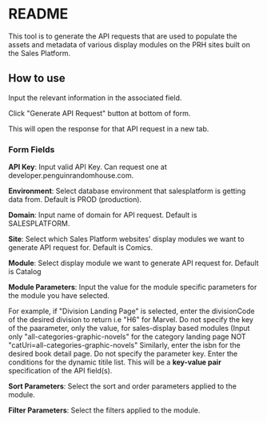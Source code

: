 # README


This tool is to generate the API requests that are used to populate the assets and metadata of various display modules on the PRH sites built on the Sales Platform.

## How to use

Input the relevant information in the associated field.

Click "Generate API Request" button at bottom of form. 

This will open the response for that API request in a new tab.

### Form Fields

**API Key**: Input valid API Key. Can request one at developer.penguinrandomhouse.com.

**Environment**: Select database environment that salesplatform is getting data from. Default is PROD (production).

**Domain**: Input name of domain for API request. Default is SALESPLATFORM.

**Site**: Select which Sales Platform websites' display modules we want to generate API request for. Default is Comics.

**Module**: Select display module we want to generate API request for. Default is Catalog

**Module Parameters**: Input the value for the module specific parameters for the module you have selected. 

For example, if "Division Landing Page" is selected, enter the divisionCode of the desired division to return i.e "H6" for Marvel. Do not specify the key of the paarameter, only the value, for sales-display based modules (Input only "all-categories-graphic-novels" for the category landing page NOT "catUri=all-categories-graphic-novels"
Similarly, enter the isbn for the desired book detail page. Do not specify the parameter key.
Enter the conditions for the dynamic titile list. This will be a **key-value pair** specification of the API field(s).

**Sort Parameters**: Select the sort and order parameters applied to the module. 

**Filter Parameters**: Select the filters applied to the module.
